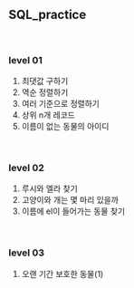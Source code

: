 ## SQL_practice

<br>

### level 01

<ol>
  <li>최댓값 구하기</li>
  <li>역순 정렬하기</li>
  <li>여러 기준으로 정렬하기</li>
  <li>상위 n개 레코드</li>
  <li>이름이 없는 동물의 아이디</li>
</ol>

<br>

### level 02

<ol>
  <li>루시와 엘라 찾기</li>
  <li>고양이와 개는 몇 마리 있을까</li>
  <li>이름에 el이 들어가는 동물 찾기</li>
</ol>

<br>

### level 03

<ol>
  <li>오랜 기간 보호한 동물(1)</li>
</ol>
